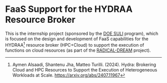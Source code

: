 # FaaS Support for the HYDRAA Resource Broker

This is the internship project (sponsored by the 
[DOE SULI](https://science.osti.gov/wdts/suli) program), which is focused on 
the design and development of FaaS capabilities for the HYDRAA[^1] resource 
broker (HPC+Cloud) to support the execution of functions on cloud resources (as 
part of the [RADICAL-DREAM](https://github.com/radical-project/radical.dream) 
project).

[^1]: Aymen Alsaadi, Shantenu Jha, Matteo Turilli. (2024). Hydra: Brokering 
Cloud and HPC Resources to Support the Execution of Heterogeneous Workloads at 
Scale. https://arxiv.org/abs/2407.11967
